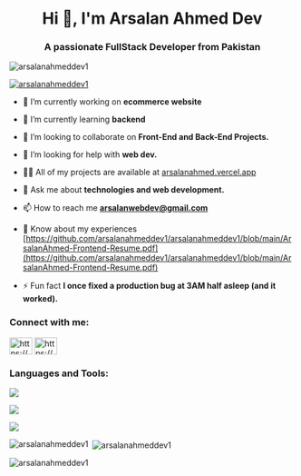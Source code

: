 <h1 align="center">Hi 👋, I'm Arsalan Ahmed Dev</h1>
<h3 align="center">A passionate FullStack Developer from Pakistan</h3>

<p align="left"> <img src="https://komarev.com/ghpvc/?username=arsalanahmeddev1&label=Profile%20views&color=0e75b6&style=flat" alt="arsalanahmeddev1" /> </p>

<p align="left"> <a href="https://github.com/ryo-ma/github-profile-trophy"><img src="https://github-profile-trophy.vercel.app/?username=arsalanahmeddev1" alt="arsalanahmeddev1" /></a> </p>

- 🔭 I’m currently working on **ecommerce website**

- 🌱 I’m currently learning **backend**

- 👯 I’m looking to collaborate on **Front-End and Back-End Projects.**

- 🤝 I’m looking for help with **web dev.**

- 👨‍💻 All of my projects are available at [arsalanahmed.vercel.app](arsalanahmed.vercel.app)

- 💬 Ask me about **technologies and web development.**

- 📫 How to reach me **arsalanwebdev@gmail.com**

- 📄 Know about my experiences [https://github.com/arsalanahmeddev1/arsalanahmeddev1/blob/main/ArsalanAhmed-Frontend-Resume.pdf](https://github.com/arsalanahmeddev1/arsalanahmeddev1/blob/main/ArsalanAhmed-Frontend-Resume.pdf)

- ⚡ Fun fact **I once fixed a production bug at 3AM half asleep (and it worked).**

<h3 align="left">Connect with me:</h3>
<p align="left">
<a href="https://linkedin.com/in/https://www.linkedin.com/in/arsalanahmed-dev/" target="blank"><img align="center" src="https://raw.githubusercontent.com/rahuldkjain/github-profile-readme-generator/master/src/images/icons/Social/linked-in-alt.svg" alt="https://www.linkedin.com/in/arsalanahmed-dev/" height="30" width="40" /></a>
<a href="https://stackoverflow.com/users/https://stackoverflow.com/users/22963010/user22963010" target="blank"><img align="center" src="https://raw.githubusercontent.com/rahuldkjain/github-profile-readme-generator/master/src/images/icons/Social/stack-overflow.svg" alt="https://stackoverflow.com/users/22963010/user22963010" height="30" width="40" /></a>
</p>

<h3 align="left">Languages and Tools:</h3>
<p align="left">
  <img src="https://skillicons.dev/icons?i=html,css,js,php,scss,tailwind,bootstrap" />
</p>
<p align="left">
  <img src="https://skillicons.dev/icons?i=react,next,vue,jquery,astro,laravel" />
</p>
<p align="left">
  <img src="https://skillicons.dev/icons?i=npm,vite,parcel,git,greensock" />
</p>
<p><img align="left" src="https://github-readme-stats.vercel.app/api/top-langs?username=arsalanahmeddev1&show_icons=true&locale=en&layout=compact" alt="arsalanahmeddev1" /></p>

<p>&nbsp;<img align="center" src="https://github-readme-stats.vercel.app/api?username=arsalanahmeddev1&show_icons=true&locale=en" alt="arsalanahmeddev1" /></p>

<p><img align="center" src="https://github-readme-streak-stats.herokuapp.com/?user=arsalanahmeddev1&" alt="arsalanahmeddev1" /></p>
